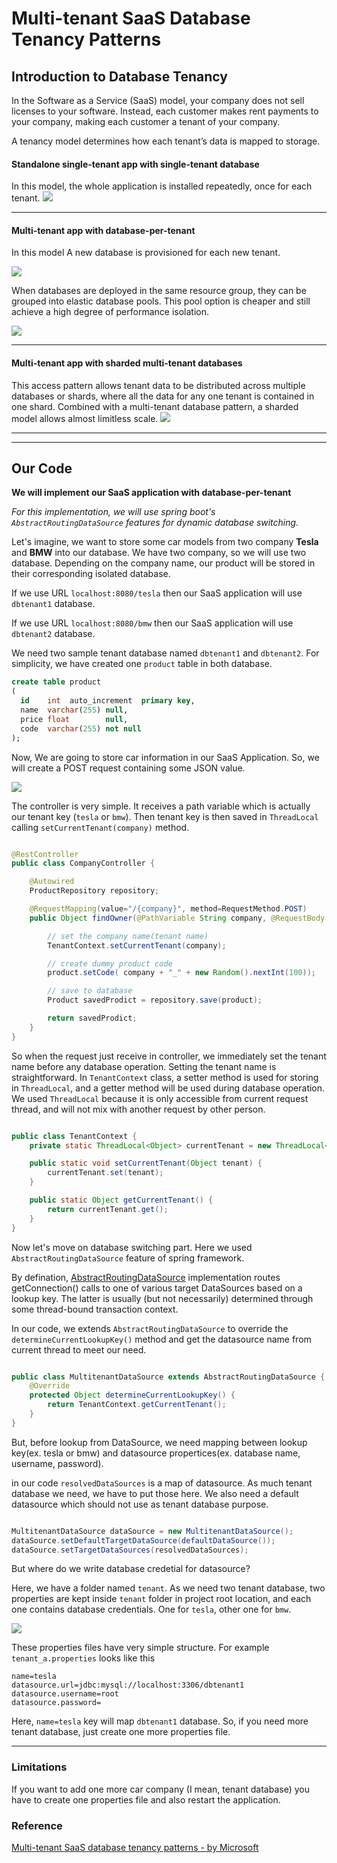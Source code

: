 # Multi-tenant SaaS Database Tenancy Patterns

## Introduction to Database Tenancy
In the Software as a Service (SaaS) model, your company does not sell licenses to your software. Instead, each customer makes rent payments to your company, making each customer a tenant of your company.

A tenancy model determines how each tenant’s data is mapped to storage.

#### Standalone single-tenant app with single-tenant database
In this model, the whole application is installed repeatedly, once for each tenant.
<img src="doc/img/saas-standalone-app-single-tenant-database-11.png">
 
<hr>

#### Multi-tenant app with database-per-tenant
In this model A new database is provisioned for each new tenant. 

<img src="doc/img/saas-multi-tenant-app-database-per-tenant-13.png">

When databases are deployed in the same resource group, they can be grouped into elastic database pools. This pool option is cheaper and still achieve a high degree of performance isolation.

<img src="doc/img/saas-multi-tenant-app-database-per-tenant-pool-15.png">

<hr>

#### Multi-tenant app with sharded multi-tenant databases
This access pattern allows tenant data to be distributed across multiple databases or shards, where all the data for any one tenant is contained in one shard. Combined with a multi-tenant database pattern, a sharded model allows almost limitless scale.
<img src="doc/img/saas-multi-tenant-app-sharded-multi-tenant-databases-17.png">

<hr>
<hr>

## Our Code
**We will implement our SaaS application with database-per-tenant**

*For this implementation, we will use spring boot's `AbstractRoutingDataSource` features for dynamic database switching.* 

Let's imagine, we want to store some car models from two company **Tesla** and **BMW** into our database. We have two company, so we will use two database. Depending on the company name, our product will be stored in their corresponding isolated database.

If we use URL `localhost:8080/tesla` then our SaaS application will use `dbtenant1` database.

If we use URL `localhost:8080/bmw` then our SaaS application will use `dbtenant2` database.



We need two sample tenant database named `dbtenant1`  and `dbtenant2`. For simplicity, we have created one `product` table in both database. 
```sql
create table product
(
  id    int  auto_increment  primary key,
  name  varchar(255) null,
  price float        null,
  code  varchar(255) not null
);
```

Now, We are going to store car information in our SaaS Application. So, we will create a POST request containing some JSON value.

<img src="doc/img/tesla.PNG">
  


The controller is very simple. It receives a path variable which is actually our tenant key (`tesla` or `bmw`).
Then tenant key is then saved in ``ThreadLocal`` calling `setCurrentTenant(company)` method. 
```java

@RestController
public class CompanyController {

    @Autowired
    ProductRepository repository;

    @RequestMapping(value="/{company}", method=RequestMethod.POST)
    public Object findOwner(@PathVariable String company, @RequestBody Product product) {

        // set the company name(tenant name)
        TenantContext.setCurrentTenant(company);

        // create dummy product code
        product.setCode( company + "_" + new Random().nextInt(100));

        // save to database
        Product savedProdict = repository.save(product);

        return savedProdict;
    }
}

```

So when the request just receive in controller, we immediately set the tenant name before any database operation. 
Setting the tenant name is straightforward. In ``TenantContext`` class, a setter method is used for storing in `ThreadLocal`, and a getter method will be used during database operation. We used `ThreadLocal` because it is only accessible from current request thread, and will not mix with another request by other person. 
     
```java

public class TenantContext {
    private static ThreadLocal<Object> currentTenant = new ThreadLocal<>();

    public static void setCurrentTenant(Object tenant) {
        currentTenant.set(tenant);
    }

    public static Object getCurrentTenant() {
        return currentTenant.get();
    }
}
```


Now let's move on database switching part. Here we used `AbstractRoutingDataSource` feature of spring framework.
 

By defination, [AbstractRoutingDataSource](https://docs.spring.io/spring/docs/3.2.5.RELEASE/javadoc-api/org/springframework/jdbc/datasource/lookup/AbstractRoutingDataSource.html) implementation routes getConnection() calls to one of various target DataSources based on a lookup key. The latter is usually (but not necessarily) determined through some thread-bound transaction context.

In our code, we extends `AbstractRoutingDataSource` to override the `determineCurrentLookupKey()` method and get the datasource name from current thread to meet our need. 
```java

public class MultitenantDataSource extends AbstractRoutingDataSource {
    @Override
    protected Object determineCurrentLookupKey() {
        return TenantContext.getCurrentTenant();
    }
}

```

But, before lookup from DataSource, we need mapping between lookup key(ex. tesla or bmw) and datasource propertices(ex. database name, username, password).


in our code `resolvedDataSources` is a map of datasource. As much tenant database we need, we have to put those here. 
We also need a default datasource which should not use as tenant database purpose.

```java

MultitenantDataSource dataSource = new MultitenantDataSource();
dataSource.setDefaultTargetDataSource(defaultDataSource());
dataSource.setTargetDataSources(resolvedDataSources);
```

But where do we write database credetial for datasource? 

Here, we have a folder named `tenant`. As we need two tenant database, two properties are kept inside `tenant` folder in project root location, and each one contains database credentials. One for `tesla`, other one for `bmw`. 

<img src="doc/img/tenant_property.PNG">


These properties files have very simple structure. For example `tenant_a.properties` looks like this
```properties
name=tesla
datasource.url=jdbc:mysql://localhost:3306/dbtenant1
datasource.username=root
datasource.password=
```
Here, `name=tesla` key will map `dbtenant1` database. So, if you need more tenant database, just create one more properties file.
<hr>

### Limitations
If you want to add one more car company (I mean, tenant database) you have to create one properties file and also restart the application. 

### Reference 
[Multi-tenant SaaS database tenancy patterns - by Microsoft](https://docs.microsoft.com/en-us/azure/sql-database/saas-tenancy-app-design-patterns)
